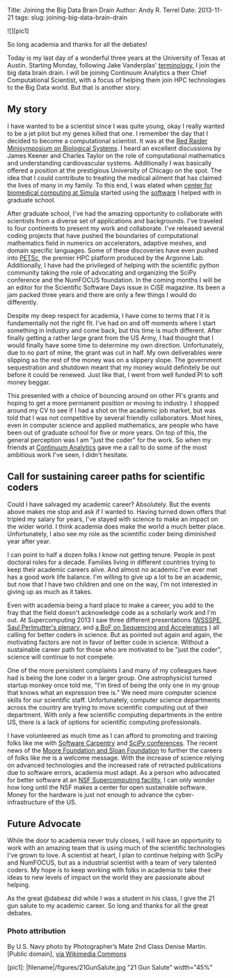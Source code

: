 Title: Joining the Big Data Brain Drain
Author: Andy R. Terrel
Date: 2013-11-21
tags: 
slug: joining-big-data-brain-drain


![][pic1]

So long academia and thanks for all the debates!  

Today is my last day of a wonderful three years at the University of Texas at
Austin. Starting Monday, following Jake Vanderplas'
[terminology](http://jakevdp.github.io/blog/2013/10/26/big-data-brain-drain/),
I join the big data brain drain.  I will be joining Continuum Analytics a their
Chief Computational Scientist, with a focus of helping them join HPC
technologies to the Big Data world.  But that is another story.

## My story

I have wanted to be a scientist since I was quite young, okay I really wanted
to be a jet pilot but my genes killed that one. I remember the day that I
decided to become a computational scientist.  It was at the
[Red Raider Minisymposium on Biological Systems](http://www.math.ttu.edu/Department/Calendar/Conferences/redraider/rr2003/red03.html).
I heard an excellent discussions by James Keener and Charles Taylor on the role
of computational mathematics and understanding cardiovascular
systems. Additionally I was basically offered a position at the prestigious
University of Chicago on the spot.  The idea that I could contribute to
treating the medical ailment that has claimed the lives of many in my family.
To this end, I was elated when
[center for biomedical computing at Simula](http://cbc.simula.no/pub/) started
using the [software](http://fenicsproject.org/) I helped with in graduate
school.

After graduate school, I've had the amazing opportunity to collaborate with
scientists from a diverse set of applications and backgrounds. I've traveled to
four continents to present my work and collaborate.  I've released several
coding projects that have pushed the boundaries of computational mathematics
field in numerics on accelerators, adaptive meshes, and domain specific
languages.  Some of these discoveries have even pushed into
[PETSc](http://www.mcs.anl.gov/petsc/), the premier HPC platform produced by
the Argonne Lab.  Additionally, I have had the privileged of helping with the
scientific python community taking the role of advocating and organizing the
SciPy conference and the NumFOCUS foundation.  In the coming months I will be
an editor for the Scientific Software Days issue in CiSE magazine.  Its been a
jam packed three years and there are only a few things I would do differently.

Despite my deep respect for academia, I have come to terms that I it is
fundamentally not the right fit. I've had on and off moments where I start
something in industry and come back, but this time is much different. After
finally getting a rather large grant from the US Army, I had thought that I
would finally have some time to determine my own direction.  Unfortunately, due
to no part of mine, the grant was cut in half. My own deliverables were
slipping so the rest of the money was on a slippery slope. The government
sequestration and shutdown meant that my money would definitely be out before
it could be renewed.  Just like that, I went from well funded PI to soft
money beggar.  

This presented with a choice of bouncing around on other PI's grants and hoping to get
a more permanent position or moving to industry.  I shopped around my CV to
see if I had a shot on the academic job market, but was told that I was
not competitive by several friendly collaborators.  Most hires, even in
computer science and applied mathematics, are people who have been out of
graduate school for five or more years. On top of this, the general perception
was I am "just the coder" for the work.  So when my friends at [Continuum
Analytics](http://continuum.io) gave me a call to do some of the most ambitious work I've seen, I
didn't hesitate.

## Call for sustaining career paths for scientific coders

Could I have salvaged my academic career? Absolutely.  But the events above
makes me stop and ask if I wanted to.  Having turned down offers that tripled my
salary for years, I've stayed with science to make an impact on the wider
world.  I think academia does make the world a much better place.
Unfortunately, I also see my role as the scientific coder being diminished year
after year.

I can point to half a dozen folks I know not getting tenure.  People in post
doctoral roles for a decade. Families living in different countries trying to
keep their academic careers alive. And almost no academic I've ever met has a
good work life balance. I'm willing to give up a lot to be an academic, but now
that I have two children and one on the way, I'm not interested in giving up as
much as it takes.

Even with academia being a hard place to make a career, you add to the fray
that the field doesn't acknowledge code as a scholarly work and I'm out. At
Supercomputing 2013 I saw three different presentations
([WSSSPE](http://wssspe.researchcomputing.org.uk/),
[Saul Perlmutter's plenary](http://sc13.supercomputing.org/schedule/event_detail.php?evid=inspkr101),
and
[a BoF on Sequencing and Accelerators](http://sc13.supercomputing.org/schedule/event_detail.php?evid=bof184)
) all calling for better coders in science. But as pointed out again and again,
the motivating factors are not in favor of better code in science.  Without a
sustainable career path for those who are motivated to be "just the coder",
science will continue to not compete.

One of the more persistent complaints I and many of my colleagues have had is
being the lone coder in a larger group. One astrophysicist turned startup
monkey once told me, "I'm tired of being the only one in my group that knows
what an expression tree is."  We need more computer science skills for our
scientific staff.  Unfortunately, computer science departments across the
country are trying to move scientific computing out of their department. With
only a few scientific computing departments in the entire US, there is a lack
of options for scientific computing professionals.

I have volunteered as much time as I can afford to promoting and
training folks like me with
[Software Carpentry](http://software-carpentry.org/) and
[SciPy conferences](http://conference.scipy.org/index.html). The recent news of
the
[Moore Foundation and Sloan Foundation](http://www.moore.org/newsroom/press-releases/2013/11/12/%20bold_new_partnership_launches_to_harness_potential_of_data_scientists_and_big_data)
to further the careers of folks like me is a welcome message.  With the
increase of science relying on advanced technologies and the increased rate of
retracted publications due to software errors, academia must adapt. As a person
who advocated for better software at an
[NSF Supercomputing facility](www.tacc.utexas.edu), I can only wonder how long
until the NSF makes a center for open sustainable software. Money for the hardware is
just not enough to advance the cyber-infrastructure of the US.

## Future Advocate

While the door to academia never truly closes, I will have an opportunity to
work with an amazing team that is using much of the scientific technologies
I've grown to love.  A scientist at heart, I plan to continue helping with
SciPy and NumFOCUS, but as a industrial scientist with a team of very talented
coders. My hope is to keep working with folks in academia to take their ideas
to new levels of impact on the world they are passionate about helping.

As the great @dabeaz did while I was a student in his class, I give the 21 gun
salute to my academic career. So long and thanks for all the great debates.



### Photo attribution

By U.S. Navy photo by Photographer’s Mate 2nd Class Denise
Martin. [Public domain], <a
href="http://commons.wikimedia.org/wiki/File%3AUS_Navy_021023-N-4211M-001_21_gun_salute_at_Naval_Air_Station_Lemoore.jpg">via
Wikimedia Commons</a>

[pic1]: |filename|/figures/21GunSalute.jpg "21 Gun Salute" width="45%"
